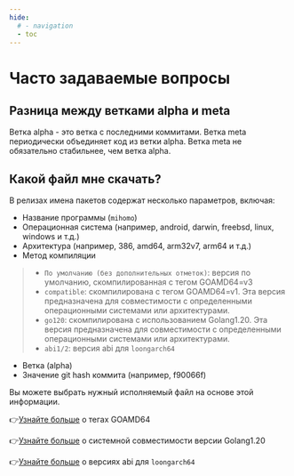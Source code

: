```yaml
---
hide:
  # - navigation
  - toc
---
```

# Часто задаваемые вопросы

## Разница между ветками alpha и meta

Ветка alpha - это ветка с последними коммитами. Ветка meta периодически объединяет код из ветки alpha. Ветка meta не обязательно стабильнее, чем ветка alpha.

## Какой файл мне скачать?

В релизах имена пакетов содержат несколько параметров, включая:

* Название программы (`mihomo`)
* Операционная система (например, android, darwin, freebsd, linux, windows и т.д.)
* Архитектура (например, 386, amd64, arm32v7, arm64 и т.д.)
* Метод компиляции
>
> * `По умолчанию (без дополнительных отметок)`: версия по умолчанию, скомпилированная с тегом GOAMD64=v3
> * `compatible`: скомпилирована с тегом GOAMD64=v1. Эта версия предназначена для совместимости с определенными операционными системами или архитектурами.
> * `go120`: скомпилирована с использованием Golang1.20. Эта версия предназначена для совместимости с определенными операционными системами или архитектурами.
> * `abi1/2`: версия abi для `loongarch64`
>
* Ветка (alpha)
* Значение git hash коммита (например, f90066f)

Вы можете выбрать нужный исполняемый файл на основе этой информации.

👉[Узнайте больше](https://github.com/golang/go/wiki/MinimumRequirements#amd64) о тегах GOAMD64

👉[Узнайте больше](https://go.dev/doc/go1.20#ports) о системной совместимости версии Golang1.20

👉[Узнайте больше](http://www.loongnix.cn/zh/toolchain/Golang/downloads-Go1.21/index.html) о версиях abi для `loongarch64` 